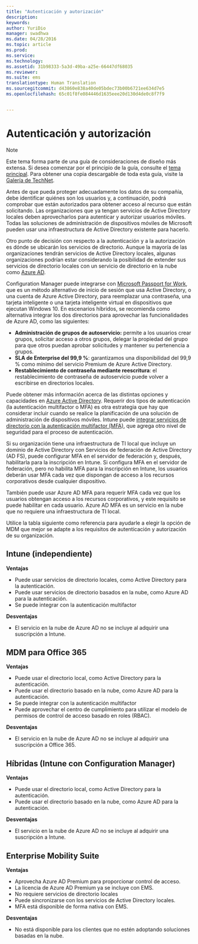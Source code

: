 ```yaml
---
title: "Autenticación y autorización"
description: 
keywords: 
author: YuriDio
manager: swadhwa
ms.date: 04/28/2016
ms.topic: article
ms.prod: 
ms.service: 
ms.technology: 
ms.assetid: 31b98333-5a3d-49ba-a25e-66447df68035
ms.reviewer: 
ms.suite: ems
translationtype: Human Translation
ms.sourcegitcommit: d43860e838a40de05bdec73b00b6721ee634d7e5
ms.openlocfilehash: 65c01f8fe084446d1635eee20d130d4de0c8f7f9


---
```


# Autenticación y autorización

>[!NOTE]
>Este tema forma parte de una guía de consideraciones de diseño más extensa. Si desea comenzar por el principio de la guía, consulte el [tema principal](mdm-design-considerations-guide.md). Para obtener una copia descargable de toda esta guía, visite la [Galería de TechNet](https://gallery.technet.microsoft.com/Mobile-Device-Management-7d401582).

Antes de que pueda proteger adecuadamente los datos de su compañía, debe identificar quiénes son los usuarios y, a continuación, podrá comprobar que están autorizados para obtener acceso al recurso que están solicitando. Las organizaciones que ya tengan servicios de Active Directory locales deben aprovecharlos para autenticar y autorizar usuarios móviles. Todas las soluciones de administración de dispositivos móviles de Microsoft pueden usar una infraestructura de Active Directory existente para hacerlo. 

Otro punto de decisión con respecto a la autenticación y a la autorización es dónde se ubicarán los servicios de directorio. Aunque la mayoría de las organizaciones tendrán servicios de Active Directory locales, algunas organizaciones podrían estar considerando la posibilidad de extender sus servicios de directorio locales con un servicio de directorio en la nube como [Azure AD](http://azure.microsoft.com/documentation/articles/active-directory-whatis/). 

Configuration Manager puede integrarse con [Microsoft Passport for Work](https://technet.microsoft.com/library/mt488797.aspx), que es un método alternativo de inicio de sesión que usa Active Directory, o una cuenta de Azure Active Directory, para reemplazar una contraseña, una tarjeta inteligente o una tarjeta inteligente virtual en dispositivos que ejecutan Windows 10. En escenarios híbridos, se recomienda como alternativa integrar los dos directorios para aprovechar las funcionalidades de Azure AD, como las siguientes:

- **Administración de grupos de autoservicio:** permite a los usuarios crear grupos, solicitar acceso a otros grupos, delegar la propiedad del grupo para que otros puedan aprobar solicitudes y mantener su pertenencia a grupos.
- **SLA de Enterprise del 99,9 %**: garantizamos una disponibilidad del 99,9 % como mínimo del servicio Premium de Azure Active Directory.
- **Restablecimiento de contraseña mediante reescritura**: el restablecimiento de contraseña de autoservicio puede volver a escribirse en directorios locales.

Puede obtener más información acerca de las distintas opciones y capacidades en [Azure Active Directory](https://msdn.microsoft.com/library/azure/dn532272.aspx).
Requerir dos tipos de autenticación (la autenticación multifactor o MFA) es otra estrategia que hay que considerar incluir cuando se realice la planificación de una solución de administración de dispositivos móviles. Intune puede [integrar servicios de directorio con la autenticación multifactor (MFA)](https://technet.microsoft.com/library/dn889751.aspx), que agrega otro nivel de seguridad para el proceso de autenticación. 

Si su organización tiene una infraestructura de TI local que incluye un dominio de Active Directory con Servicios de federación de Active Directory (AD FS), puede configurar MFA en el servidor de federación y, después, habilitarla para la inscripción en Intune. Si configura MFA en el servidor de federación, pero no habilita MFA para la inscripción en Intune, los usuarios deberán usar MFA cada vez que dispongan de acceso a los recursos corporativos desde cualquier dispositivo. 

También puede usar Azure AD MFA para requerir MFA cada vez que los usuarios obtengan acceso a los recursos corporativos, y este requisito se puede habilitar en cada usuario. Azure AD MFA es un servicio en la nube que no requiere una infraestructura de TI local.

Utilice la tabla siguiente como referencia para ayudarle a elegir la opción de MDM que mejor se adapte a los requisitos de autenticación y autorización de su organización.

## Intune (independiente)

**Ventajas**

- Puede usar servicios de directorio locales, como Active Directory para la autenticación.
- Puede usar servicios de directorio basados en la nube, como Azure AD para la autenticación.
- Se puede integrar con la autenticación multifactor

**Desventajas**

- El servicio en la nube de Azure AD no se incluye al adquirir una suscripción a Intune.

## MDM para Office 365

**Ventajas**

- Puede usar el directorio local, como Active Directory para la autenticación.
- Puede usar el directorio basado en la nube, como Azure AD para la autenticación.
- Se puede integrar con la autenticación multifactor
- Puede aprovechar el centro de cumplimiento para utilizar el modelo de permisos de control de acceso basado en roles (RBAC).

**Desventajas**

- El servicio en la nube de Azure AD no se incluye al adquirir una suscripción a Office 365.

## Híbridas (Intune con Configuration Manager)

**Ventajas**

- Puede usar el directorio local, como Active Directory para la autenticación.
- Puede usar el directorio basado en la nube, como Azure AD para la autenticación.

**Desventajas**

- El servicio en la nube de Azure AD no se incluye al adquirir una suscripción a Intune.

## Enterprise Mobility Suite

**Ventajas**

- Aprovecha Azure AD Premium para proporcionar control de acceso.
- La licencia de Azure AD Premium ya se incluye con EMS.
- No requiere servicios de directorio locales
- Puede sincronizarse con los servicios de Active Directory locales.
- MFA está disponible de forma nativa con EMS.

**Desventajas**

- No está disponible para los clientes que no estén adoptando soluciones basadas en la nube.




<!--HONumber=Jun16_HO4-->


